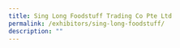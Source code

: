 ```yaml
---
title: Sing Long Foodstuff Trading Co Pte Ltd
permalink: /exhibitors/sing-long-foodstuff/
description: ""
---
```

